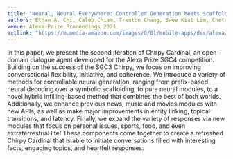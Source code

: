 ```yaml
---
title: "Neural, Neural Everywhere: Controlled Generation Meets Scaffolded, Structured Dialogue"
authors: Ethan A. Chi, Caleb Chiam, Trenton Chang, Swee Kiat Lim, Chetanya Rastogi, Alexander Iyabor, Yutong He, Hari Sowrirajan, Avanika Narayan, Jillian Tang, Haojun Li, Ashwin Paranjape, and Christopher D. Manning 
venue: Alexa Prize Proceedings 2021
extlink: "https://m.media-amazon.com/images/G/01/mobile-apps/dex/alexa/alexaprize/assets/challenge3/proceedings/Stanford-Chirpy_Cardinal1.pdf"
---
```

In this paper, we present the second iteration of Chirpy Cardinal, an open-domain dialogue agent developed for the Alexa Prize SGC4 competition. Building on the success of the SGC3 Chirpy, we focus on improving conversational flexibility, initiative, and coherence. We introduce a variety of methods for controllable neural generation, ranging from prefix-based neural decoding over a symbolic scaffolding, to pure neural modules, to a novel hybrid infilling-based method that combines the best of both worlds. Additionally, we enhance previous news, music and movies modules with new APIs, as well as make major improvements in entity linking, topical transitions, and latency. Finally, we expand the variety of responses via new modules that focus on personal issues, sports, food, and even extraterrestrial life!  These components come together to create a refreshed Chirpy Cardinal that is able to initiate conversations filled with interesting facts, engaging topics, and heartfelt responses.
